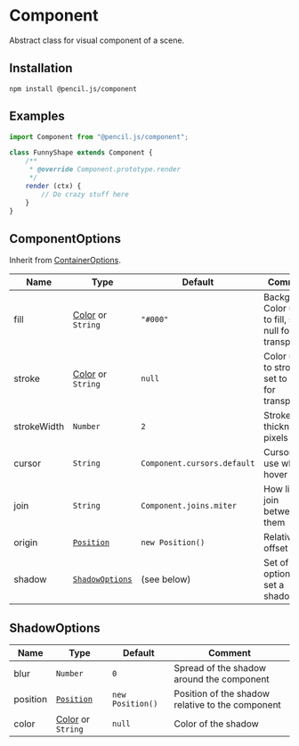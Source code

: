 # Component

Abstract class for visual component of a scene.


## Installation

    npm install @pencil.js/component


## Examples

```js
import Component from "@pencil.js/component";

class FunnyShape extends Component {
    /**
     * @override Component.prototype.render
     */
    render (ctx) {
        // Do crazy stuff here
    }
}
```

## ComponentOptions
Inherit from [ContainerOptions](../container/readme.md#containeroptions).

| Name | Type | Default | Comment |
| ---- | ---- | ------- | ------- |
|fill |[Color](../color/readme.md) or `String` |`"#000"` |Background Color used to fill, set to null for transparent |
|stroke |[Color](../color/readme.md) or `String` |`null` |Color used to stroke, set to null for transparent |
|strokeWidth |`Number` |`2` |Stroke line thickness in pixels |
|cursor |`String` |`Component.cursors.default` |Cursor to use when hover |
|join |`String` |`Component.joins.miter` |How lines join between them |
|origin |[`Position`](../position) |`new Position()` |Relative offset |
|shadow |[`ShadowOptions`](#shadowoptions) |(see below) |Set of options to set a shadow |

## ShadowOptions

| Name | Type | Default | Comment |
| ---- | ---- | ------- | ------- |
|blur |`Number` |`0` |Spread of the shadow around the component |
|position |[`Position`](../position) |`new Position()` |Position of the shadow relative to the component |
|color |[Color](../color/readme.md) or `String` |`null` |Color of the shadow |

